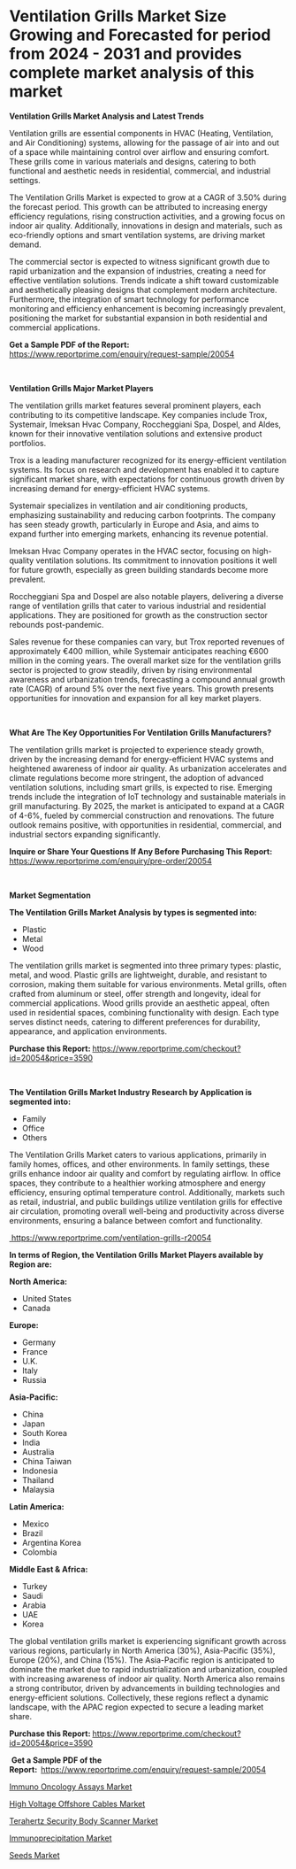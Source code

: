 <p><h1>Ventilation Grills Market Size Growing and Forecasted for period from 2024 - 2031 and provides complete market analysis of this market</h1></p><p><strong>Ventilation Grills Market Analysis and Latest Trends</strong></p>
<p><p>Ventilation grills are essential components in HVAC (Heating, Ventilation, and Air Conditioning) systems, allowing for the passage of air into and out of a space while maintaining control over airflow and ensuring comfort. These grills come in various materials and designs, catering to both functional and aesthetic needs in residential, commercial, and industrial settings.</p><p>The Ventilation Grills Market is expected to grow at a CAGR of 3.50% during the forecast period. This growth can be attributed to increasing energy efficiency regulations, rising construction activities, and a growing focus on indoor air quality. Additionally, innovations in design and materials, such as eco-friendly options and smart ventilation systems, are driving market demand. </p><p>The commercial sector is expected to witness significant growth due to rapid urbanization and the expansion of industries, creating a need for effective ventilation solutions. Trends indicate a shift toward customizable and aesthetically pleasing designs that complement modern architecture. Furthermore, the integration of smart technology for performance monitoring and efficiency enhancement is becoming increasingly prevalent, positioning the market for substantial expansion in both residential and commercial applications.</p></p>
<p><strong>Get a Sample PDF of the Report:&nbsp;</strong> <a href="https://www.reportprime.com/enquiry/request-sample/20054?utm_campaign=13&utm_medium=2&utm_source=Github&utm_content=ia&utm_term=18112024&utm_id=ventilation-grills">https://www.reportprime.com/enquiry/request-sample/20054</a></p>
<p>&nbsp;</p>
<p><strong>Ventilation Grills Major Market Players</strong></p>
<p><p>The ventilation grills market features several prominent players, each contributing to its competitive landscape. Key companies include Trox, Systemair, Imeksan Hvac Company, Roccheggiani Spa, Dospel, and Aldes, known for their innovative ventilation solutions and extensive product portfolios.</p><p>Trox is a leading manufacturer recognized for its energy-efficient ventilation systems. Its focus on research and development has enabled it to capture significant market share, with expectations for continuous growth driven by increasing demand for energy-efficient HVAC systems.</p><p>Systemair specializes in ventilation and air conditioning products, emphasizing sustainability and reducing carbon footprints. The company has seen steady growth, particularly in Europe and Asia, and aims to expand further into emerging markets, enhancing its revenue potential.</p><p>Imeksan Hvac Company operates in the HVAC sector, focusing on high-quality ventilation solutions. Its commitment to innovation positions it well for future growth, especially as green building standards become more prevalent.</p><p>Roccheggiani Spa and Dospel are also notable players, delivering a diverse range of ventilation grills that cater to various industrial and residential applications. They are positioned for growth as the construction sector rebounds post-pandemic.</p><p>Sales revenue for these companies can vary, but Trox reported revenues of approximately €400 million, while Systemair anticipates reaching €600 million in the coming years. The overall market size for the ventilation grills sector is projected to grow steadily, driven by rising environmental awareness and urbanization trends, forecasting a compound annual growth rate (CAGR) of around 5% over the next five years. This growth presents opportunities for innovation and expansion for all key market players.</p></p>
<p>&nbsp;</p>
<p><strong>What Are The Key Opportunities For Ventilation Grills Manufacturers?</strong></p>
<p><p>The ventilation grills market is projected to experience steady growth, driven by the increasing demand for energy-efficient HVAC systems and heightened awareness of indoor air quality. As urbanization accelerates and climate regulations become more stringent, the adoption of advanced ventilation solutions, including smart grills, is expected to rise. Emerging trends include the integration of IoT technology and sustainable materials in grill manufacturing. By 2025, the market is anticipated to expand at a CAGR of 4-6%, fueled by commercial construction and renovations. The future outlook remains positive, with opportunities in residential, commercial, and industrial sectors expanding significantly.</p></p>
<p><strong>Inquire or Share Your Questions If Any Before Purchasing This Report:</strong> <a href="https://www.reportprime.com/enquiry/pre-order/20054?utm_campaign=13&utm_medium=2&utm_source=Github&utm_content=ia&utm_term=18112024&utm_id=ventilation-grills">https://www.reportprime.com/enquiry/pre-order/20054</a></p>
<p>&nbsp;</p>
<p><strong>Market Segmentation</strong></p>
<p><strong>The Ventilation Grills Market Analysis by types is segmented into:</strong></p>
<p><ul><li>Plastic</li><li>Metal</li><li>Wood</li></ul></p>
<p><p>The ventilation grills market is segmented into three primary types: plastic, metal, and wood. Plastic grills are lightweight, durable, and resistant to corrosion, making them suitable for various environments. Metal grills, often crafted from aluminum or steel, offer strength and longevity, ideal for commercial applications. Wood grills provide an aesthetic appeal, often used in residential spaces, combining functionality with design. Each type serves distinct needs, catering to different preferences for durability, appearance, and application environments.</p></p>
<p><strong>Purchase this Report:&nbsp;</strong><a href="https://www.reportprime.com/checkout?id=20054&price=3590&utm_campaign=13&utm_medium=2&utm_source=Github&utm_content=ia&utm_term=18112024&utm_id=ventilation-grills">https://www.reportprime.com/checkout?id=20054&price=3590</a></p>
<p>&nbsp;</p>
<p><strong>The Ventilation Grills Market Industry Research by Application is segmented into:</strong></p>
<p><ul><li>Family</li><li>Office</li><li>Others</li></ul></p>
<p><p>The Ventilation Grills Market caters to various applications, primarily in family homes, offices, and other environments. In family settings, these grills enhance indoor air quality and comfort by regulating airflow. In office spaces, they contribute to a healthier working atmosphere and energy efficiency, ensuring optimal temperature control. Additionally, markets such as retail, industrial, and public buildings utilize ventilation grills for effective air circulation, promoting overall well-being and productivity across diverse environments, ensuring a balance between comfort and functionality.</p></p>
<p><a href="https://www.reportprime.com/ventilation-grills-r20054?utm_campaign=13&utm_medium=2&utm_source=Github&utm_content=ia&utm_term=18112024&utm_id=ventilation-grills">&nbsp;https://www.reportprime.com/ventilation-grills-r20054</a></p>
<p><strong>In terms of Region, the Ventilation Grills Market Players available by Region are:</strong></p>
<p>
    <p> <strong> North America: </strong>
        <ul>
            <li>United States</li>
            <li>Canada</li>
        </ul>
        </p> 
    <p> <strong> Europe: </strong>
        <ul>
            <li>Germany</li>
            <li>France</li>
            <li>U.K.</li>
            <li>Italy</li>
            <li>Russia</li>
        </ul>
        </p> 
    <p> <strong> Asia-Pacific: </strong>
        <ul>
            <li>China</li>
            <li>Japan</li>
            <li>South Korea</li>
            <li>India</li>
            <li>Australia</li>
            <li>China Taiwan</li>
            <li>Indonesia</li>
            <li>Thailand</li>
            <li>Malaysia</li>
        </ul>
        </p> 
    <p> <strong> Latin America: </strong>
        <ul>
            <li>Mexico</li>
            <li>Brazil</li>
            <li>Argentina Korea</li>
            <li>Colombia</li>
        </ul>
        </p> 
    <p> <strong> Middle East & Africa: </strong>
        <ul>
            <li>Turkey</li>
            <li>Saudi</li>
            <li>Arabia</li>
            <li>UAE</li>
            <li>Korea</li>
        </ul>
    </p>
    </p>
<p><p>The global ventilation grills market is experiencing significant growth across various regions, particularly in North America (30%), Asia-Pacific (35%), Europe (20%), and China (15%). The Asia-Pacific region is anticipated to dominate the market due to rapid industrialization and urbanization, coupled with increasing awareness of indoor air quality. North America also remains a strong contributor, driven by advancements in building technologies and energy-efficient solutions. Collectively, these regions reflect a dynamic landscape, with the APAC region expected to secure a leading market share.</p></p>
<p><strong>Purchase this Report: </strong><a href="https://www.reportprime.com/checkout?id=20054&price=3590&utm_campaign=13&utm_medium=2&utm_source=Github&utm_content=ia&utm_term=18112024&utm_id=ventilation-grills">https://www.reportprime.com/checkout?id=20054&price=3590</a></p>
<p>&nbsp;<strong>Get a Sample PDF of the Report:&nbsp;&nbsp;</strong><a href="https://www.reportprime.com/enquiry/request-sample/20054?utm_campaign=13&utm_medium=2&utm_source=Github&utm_content=ia&utm_term=18112024&utm_id=ventilation-grills">https://www.reportprime.com/enquiry/request-sample/20054</a></p>
<p><strong></strong></p>
<p><p><a href="https://issuu.com/reportprime-2/docs/immuno-oncology-assays-market-size-_3cc0f6fa3ff612?utm_campaign=13&utm_medium=2&utm_source=Github&utm_content=ia&utm_term=18112024&utm_id=ventilation-grills">Immuno Oncology Assays Market</a></p><p><a href="https://github.com/Chiragrp22/Market-Research-Report-List-6/blob/main/high-voltage-offshore-cables-market.md?utm_campaign=13&utm_medium=2&utm_source=Github&utm_content=ia&utm_term=18112024&utm_id=ventilation-grills">High Voltage Offshore Cables Market</a></p><p><a href="https://github.com/MarciaRunte/Market-Research-Report-List-1/blob/main/terahertz-security-body-scanner-market.md?utm_campaign=13&utm_medium=2&utm_source=Github&utm_content=ia&utm_term=18112024&utm_id=ventilation-grills">Terahertz Security Body Scanner Market</a></p><p><a href="https://issuu.com/reportprime-2/docs/immunoprecipitation-market-size-203_ea17e3cd5afa28?utm_campaign=13&utm_medium=2&utm_source=Github&utm_content=ia&utm_term=18112024&utm_id=ventilation-grills">Immunoprecipitation Market</a></p><p><a href="https://www.linkedin.com/pulse/emerging-technologies-reshaping-seeds-market-impact-assessment-dtzqc?utm_campaign=13&utm_medium=2&utm_source=Github&utm_content=ia&utm_term=18112024&utm_id=ventilation-grills">Seeds Market</a></p></p>